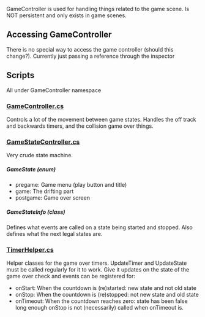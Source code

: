 GameController is used for handling things related to the game scene.
Is NOT persistent and only exists in game scenes.

## Accessing GameController
There is no special way to access the game controller (should this change?).
Currently just passing a reference through the inspector

## Scripts
All under GameController namespace

### [GameController.cs](GameController/GameController.cs)
Controls a lot of the movement between game states.
Handles the off track and backwards timers, and the collision game over things.

### [GameStateController.cs](GameController/GameController.cs)
Very crude state machine.

##### GameState (enum)
* pregame: Game menu (play button and title)
* game: The drifting part
* postgame: Game over screen

##### GameStateInfo (class)
Defines what events are called on a state being started and stopped. Also defines what the next legal states are.

### [TimerHelper.cs](GameController/TimerHelper.cs)
Helper classes for the game over timers.
UpdateTimer and UpdateState must be called regularly for it to work.
Give it updates on the state of the game over check and events can be registered for:
* onStart: When the countdown is (re)started: new state and not old state
* onStop: When the countdown is (re)stopped: not new state and old state
* onTimeout: When the countdown reaches zero: state has been false long enough
onStop is not (necessarily) called when onTimeout is.